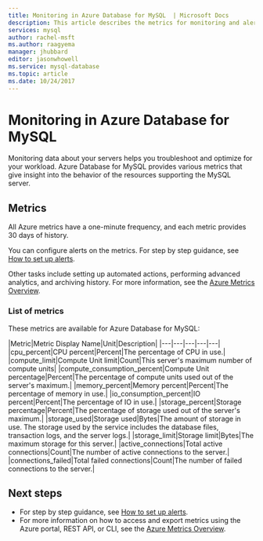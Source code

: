 ```yaml
---
title: Monitoring in Azure Database for MySQL  | Microsoft Docs
description: This article describes the metrics for monitoring and alerting for Azure Database for MySQL, including CPU, limits, storage, and connection statistics.
services: mysql
author: rachel-msft
ms.author: raagyema
manager: jhubbard
editor: jasonwhowell
ms.service: mysql-database
ms.topic: article
ms.date: 10/24/2017
---
```

# Monitoring in Azure Database for MySQL
Monitoring data about your servers helps you troubleshoot and optimize for your workload. Azure Database for MySQL provides various metrics that give insight into the behavior of the resources supporting the MySQL server. 

## Metrics
All Azure metrics have a one-minute frequency, and each metric provides 30 days of history. 

You can configure alerts on the metrics. For step by step guidance, see [How to set up alerts](howto-alert-on-metric.md). 

Other tasks include setting up automated actions, performing advanced analytics, and archiving history. For more information, see the [Azure Metrics Overview](../monitoring-and-diagnostics/monitoring-overview-metrics.md).

### List of metrics
These metrics are available for Azure Database for MySQL:

|Metric|Metric Display Name|Unit|Description|
|---|---|---|---|---|
|cpu_percent|CPU percent|Percent|The percentage of CPU in use.|
|compute_limit|Compute Unit limit|Count|This server's maximum number of compute units|
|compute_consumption_percent|Compute Unit percentage|Percent|The percentage of compute units used out of the server's maximum.|
|memory_percent|Memory percent|Percent|The percentage of memory in use.|
|io_consumption_percent|IO percent|Percent|The percentage of IO in use.|
|storage_percent|Storage percentage|Percent|The percentage of storage used out of the server's maximum.|
|storage_used|Storage used|Bytes|The amount of storage in use. The storage used by the service includes the database files, transaction logs, and the server logs.|
|storage_limit|Storage limit|Bytes|The maximum storage for this server.|
|active_connections|Total active connections|Count|The number of active connections to the server.|
|connections_failed|Total failed connections|Count|The number of failed connections to the server.|


## Next steps
- For step by step guidance, see [How to set up alerts](howto-alert-on-metric.md). 
- For more information on how to access and export metrics using the Azure portal, REST API, or CLI, see the [Azure Metrics Overview](../monitoring-and-diagnostics/monitoring-overview-metrics.md).
